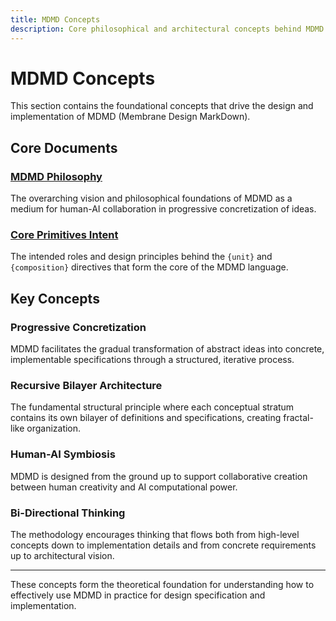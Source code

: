 ```yaml
---
title: MDMD Concepts
description: Core philosophical and architectural concepts behind MDMD
---
```


# MDMD Concepts

This section contains the foundational concepts that drive the design and implementation of MDMD (Membrane Design MarkDown).

## Core Documents

### [MDMD Philosophy](./CONCEPTS_MDMD_PHILOSOPHY.md)
The overarching vision and philosophical foundations of MDMD as a medium for human-AI collaboration in progressive concretization of ideas.

### [Core Primitives Intent](./CONCEPTS_CORE_PRIMITIVES_INTENT.md)
The intended roles and design principles behind the `{unit}` and `{composition}` directives that form the core of the MDMD language.

## Key Concepts

### Progressive Concretization
MDMD facilitates the gradual transformation of abstract ideas into concrete, implementable specifications through a structured, iterative process.

### Recursive Bilayer Architecture
The fundamental structural principle where each conceptual stratum contains its own bilayer of definitions and specifications, creating fractal-like organization.

### Human-AI Symbiosis
MDMD is designed from the ground up to support collaborative creation between human creativity and AI computational power.

### Bi-Directional Thinking
The methodology encourages thinking that flows both from high-level concepts down to implementation details and from concrete requirements up to architectural vision.

---

These concepts form the theoretical foundation for understanding how to effectively use MDMD in practice for design specification and implementation.
